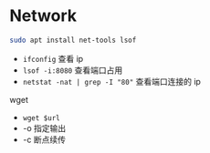 # Network

```sh
sudo apt install net-tools lsof
```

- `ifconfig` 查看 ip
- `lsof -i:8080` 查看端口占用
- `netstat -nat | grep -I "80"` 查看端口连接的 ip

wget

- `wget $url`
- -o 指定输出
- -c 断点续传
